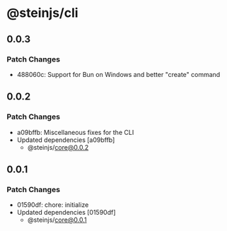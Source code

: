 # @steinjs/cli

## 0.0.3

### Patch Changes

- 488060c: Support for Bun on Windows and better "create" command

## 0.0.2

### Patch Changes

- a09bffb: Miscellaneous fixes for the CLI
- Updated dependencies [a09bffb]
  - @steinjs/core@0.0.2

## 0.0.1

### Patch Changes

- 01590df: chore: initialize
- Updated dependencies [01590df]
  - @steinjs/core@0.0.1
